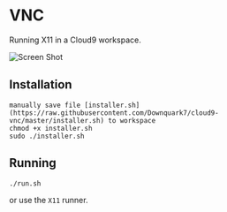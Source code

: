 VNC
===

Running X11 in a Cloud9 workspace.

![Screen Shot](screenshot.png)

Installation
------------

    manually save file [installer.sh](https://raw.githubusercontent.com/Downquark7/cloud9-vnc/master/installer.sh) to workspace
    chmod +x installer.sh
    sudo ./installer.sh

Running
-------

    ./run.sh
    
or use the `X11` runner.
